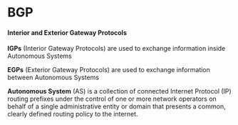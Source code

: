 # BGP

#### Interior and Exterior Gateway Protocols

**IGPs** (Interior Gateway Protocols) are used to exchange information inside Autonomous Systems

**EGPs** (Exterior Gateway Protocols) are used to exchange information between Autonomous Systems

**Autonomous System** (AS) is a collection of connected Internet Protocol (IP) routing prefixes under the control of one or more network operators on behalf of a single administrative entity or domain that presents a common, clearly defined routing policy to the internet.

